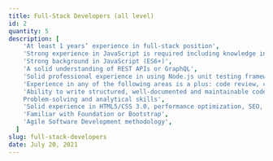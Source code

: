 ```yaml
---
title: Full-Stack Developers (all level)
id: 2
quantity: 5
description: [
    'At least 1 years’ experience in full-stack position',
    'Strong experience in JavaScript is required including knowledge in at least one JavaScript framework Angular or React',
    'Strong background in JavaScript (ES6+)',
    'A solid understanding of REST APIs or GraphQL',
    'Solid professional experience in using Node.js unit testing frameworks (Jasmine, Mocha, etc.)',
    'Experience in any of the following areas is a plus: code review, continuous integration – continuous delivery (i.e. Jenkins), GIT',
    'Ability to write structured, well-documented and maintainable code
    Problem-solving and analytical skills',
    'Solid experience in HTML5/CSS 3.0, performance optimization, SEO, cross-browser development, and responsive design',
    'Familiar with Foundation or Bootstrap',
    'Agile Software Development methodology',
  ]
slug: full-stack-developers
date: July 20, 2021
---
```

